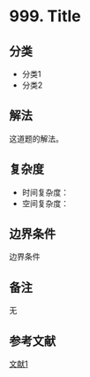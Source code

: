 # 999. Title

## 分类
* 分类1
* 分类2

## 解法
这道题的解法。

## 复杂度
* 时间复杂度：
* 空间复杂度：

## 边界条件
边界条件

## 备注
无

## 参考文献
[文献1](http://example.com)